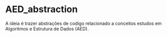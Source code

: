 # AED_abstraction
A ideia é trazer abstrações de codigo relacionado a conceitos estudos em Algoritmos e Estrutura de Dados (AED).

